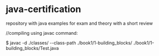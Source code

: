 # java-certification
repository with java examples for exam and theory with a short review


//compiling using javac command:

$ javac  -d ./classes/  --class-path ./book1/1-building_blocks/ ./book1/1-building_blocks/Test.java
